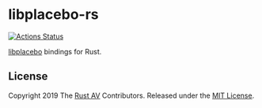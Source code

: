 # libplacebo-rs

[![Actions Status](https://github.com/rust-av/libplacebo-rs/workflows/libplacebo/badge.svg)](https://github.com/rust-av/libplacebo-rs/actions)

[libplacebo](https://github.com/haasn/libplacebo) bindings for Rust.

## License

Copyright 2019 The [Rust AV](https://github.com/rust-av) Contributors. Released under the [MIT License](LICENSE).
